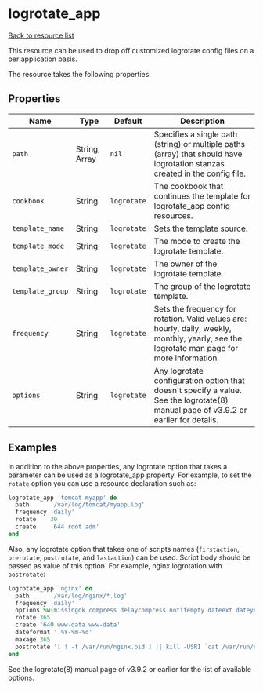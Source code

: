 # logrotate_app

[Back to resource list](../README.md#resources)

This resource can be used to drop off customized logrotate config files on a per application basis.

The resource takes the following properties:

## Properties

| Name             | Type          | Default     | Description                                                                                                                                 |
| ---------------- | ------------- | ----------- | ------------------------------------------------------------------------------------------------------------------------------------------- |
| `path`           | String, Array | `nil`       | Specifies a single path (string) or multiple paths (array) that should have logrotation stanzas created in the config file.                 |
| `cookbook`       | String        | `logrotate` | The cookbook that continues the template for logrotate_app config resources.                                                                |
| `template_name`  | String        | `logrotate` | Sets the template source.                                                                                                                   |
| `template_mode`  | String        | `logrotate` | The mode to create the logrotate template.                                                                                                  |
| `template_owner` | String        | `logrotate` | The owner of the logrotate template.                                                                                                        |
| `template_group` | String        | `logrotate` | The group of the logrotate template.                                                                                                        |
| `frequency`      | String        | `logrotate` | Sets the frequency for rotation. Valid values are: hourly, daily, weekly, monthly, yearly, see the logrotate man page for more information. |
| `options`        | String        | `logrotate` | Any logrotate configuration option that doesn't specify a value. See the logrotate(8) manual page of v3.9.2 or earlier for details.         |

## Examples

In addition to the above properties, any logrotate option that takes a parameter can be used as a logrotate_app property. For example, to set the `rotate` option you can use a resource declaration such as:

```ruby
logrotate_app 'tomcat-myapp' do
  path      '/var/log/tomcat/myapp.log'
  frequency 'daily'
  rotate    30
  create    '644 root adm'
end
```

Also, any logrotate option that takes one of scripts names (`firstaction`, `prerotate`, `postrotate`, and `lastaction`) can be used. Script body should be passed as value of this option. For example, nginx logrotation with `postrotate`:

```ruby
logrotate_app 'nginx' do
  path      '/var/log/nginx/*.log'
  frequency 'daily'
  options %w(missingok compress delaycompress notifempty dateext dateyesterday nomail sharedscripts)
  rotate 365
  create '640 www-data www-data'
  dateformat '.%Y-%m-%d'
  maxage 365
  postrotate '[ ! -f /var/run/nginx.pid ] || kill -USR1 `cat /var/run/nginx.pid`'
end
```

See the logrotate(8) manual page of v3.9.2 or earlier for the list of available options.
